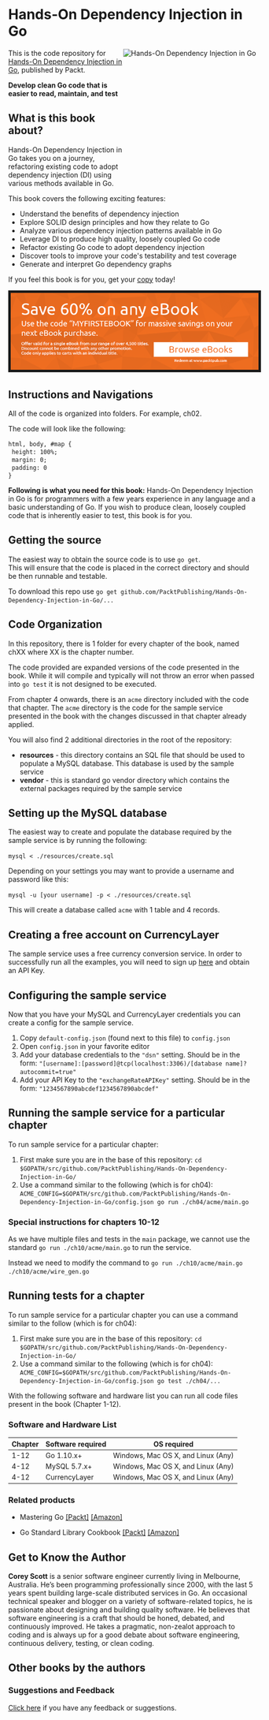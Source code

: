 # Hands-On Dependency Injection in Go

<a href="https://www.packtpub.com/application-development/hands-dependency-injection-go?utm_source=github&utm_medium=repository&utm_campaign=9781789132762 "><img src="https://d255esdrn735hr.cloudfront.net/sites/default/files/imagecache/ppv4_main_book_cover/B10763_MockupCover_new.png" alt="Hands-On Dependency Injection in Go" height="256px" align="right"></a>

This is the code repository for [Hands-On Dependency Injection in Go](https://www.packtpub.com/application-development/hands-dependency-injection-go?utm_source=github&utm_medium=repository&utm_campaign=9781789132762 ), published by Packt.

**Develop clean Go code that is easier to read, maintain, and test**

## What is this book about?
Hands-On Dependency Injection in Go takes you on a journey, refactoring existing code to adopt dependency injection (DI) using various methods available in Go.

This book covers the following exciting features:
* Understand the benefits of dependency injection 
* Explore SOLID design principles and how they relate to Go 
* Analyze various dependency injection patterns available in Go 
* Leverage DI to produce high quality, loosely coupled Go code 
* Refactor existing Go code to adopt dependency injection 
* Discover tools to improve your code's testability and test coverage 
* Generate and interpret Go dependency graphs 

If you feel this book is for you, get your [copy](https://www.amazon.com/dp/1789132762) today!

<a href="https://www.packtpub.com/?utm_source=github&utm_medium=banner&utm_campaign=GitHubBanner"><img src="https://raw.githubusercontent.com/PacktPublishing/GitHub/master/GitHub.png" 
alt="https://www.packtpub.com/" border="5" /></a>

## Instructions and Navigations
All of the code is organized into folders. For example, ch02.

The code will look like the following:
```
html, body, #map {
 height: 100%; 
 margin: 0;
 padding: 0
}
```

**Following is what you need for this book:**
Hands-On Dependency Injection in Go is for programmers with a few years experience in any language and a basic understanding of Go. If you wish to produce clean, loosely coupled code that is inherently easier to test, this book is for you.

## Getting the source

The easiest way to obtain the source code is to use `go get`.  
This will ensure that the code is placed in the correct directory and should be then runnable and testable.

To download this repo use `go get github.com/PacktPublishing/Hands-On-Dependency-Injection-in-Go/...`

## Code Organization

In this repository, there is 1 folder for every chapter of the book, named chXX where XX is the chapter number.

The code provided are expanded versions of the code presented in the book.  While it will compile and typically
will not throw an error when passed into `go test` it is not designed to be executed.

From chapter 4 onwards, there is an `acme` directory included with the code that chapter.
The `acme` directory is the code for the sample service presented in the book with the changes discussed in that chapter
already applied.

You will also find 2 additional directories in the root of the repository:
 
 * **resources** - this directory contains an SQL file that should be used to populate a MySQL database.  This database
 is used by the sample service 
 * **vendor** - this is standard go vendor directory which contains the external packages required by the sample service

## Setting up the MySQL database

The easiest way to create and populate the database required by the sample service is by running the following:

`mysql < ./resources/create.sql`

Depending on your settings you may want to provide a username and password like this:

`mysql -u [your username] -p < ./resources/create.sql`

This will create a database called `acme` with 1 table and 4 records.

## Creating a free account on CurrencyLayer

The sample service uses a free currency conversion service.  In order to successfully run all the examples, you will need
to sign up [here](https://currencylayer.com/) and obtain an API Key.

## Configuring the sample service

Now that you have your MySQL and CurrencyLayer credentials you can create a config for the sample service.

1. Copy `default-config.json` (found next to this file) to `config.json`
1. Open `config.json` in your favorite editor
1. Add your database credentials to the `"dsn"` setting.  Should be in the form: 
`"[username]:[password]@tcp(localhost:3306)/[database name]?autocommit=true"`
1. Add your API Key to the `"exchangeRateAPIKey"` setting.  Should be in the form: `"1234567890abcdef1234567890abcdef"`

## Running the sample service for a particular chapter

To run sample service for a particular chapter:
 
1. First make sure you are in the base of this repository:
`cd $GOPATH/src/github.com/PacktPublishing/Hands-On-Dependency-Injection-in-Go/` 
1. Use a command similar to the following (which is for ch04):
`ACME_CONFIG=$GOPATH/src/github.com/PacktPublishing/Hands-On-Dependency-Injection-in-Go/config.json go run ./ch04/acme/main.go` 

### Special instructions for chapters 10-12

As we have multiple files and tests in the `main` package, we cannot use the standard `go run ./ch10/acme/main.go` to run the service.

Instead we need to modify the command to `go run ./ch10/acme/main.go ./ch10/acme/wire_gen.go`

## Running tests for a chapter

To run sample service for a particular chapter you can use a command similar to the follow (which is for ch04):

1. First make sure you are in the base of this repository:
`cd $GOPATH/src/github.com/PacktPublishing/Hands-On-Dependency-Injection-in-Go/` 
1. Use a command similar to the following (which is for ch04):
`ACME_CONFIG=$GOPATH/src/github.com/PacktPublishing/Hands-On-Dependency-Injection-in-Go/config.json go test ./ch04/...` 

With the following software and hardware list you can run all code files present in the book (Chapter 1-12).
### Software and Hardware List
| Chapter  | Software required                    | OS required                        |
| -------- | ------------------------------------ | -----------------------------------|
| 1-12     | Go 1.10.x+                           | Windows, Mac OS X, and Linux (Any) |
| 4-12     | MySQL 5.7.x+                         | Windows, Mac OS X, and Linux (Any) |
| 4-12     | CurrencyLayer                        | Windows, Mac OS X, and Linux (Any) |

### Related products
* Mastering Go [[Packt]](https://www.packtpub.com/networking-and-servers/mastering-go?utm_source=github&utm_medium=repository&utm_campaign=9781788626545 ) [[Amazon]](https://www.amazon.com/dp/1788626540)

* Go Standard Library Cookbook [[Packt]](https://www.packtpub.com/application-development/go-standard-library-cookbook?utm_source=github&utm_medium=repository&utm_campaign=9781788475273 ) [[Amazon]](https://www.amazon.com/dp/1788475275)


## Get to Know the Author
**Corey Scott**
is a senior software engineer currently living in Melbourne, Australia. He’s been programming professionally since 2000, with the last 5 years spent building large-scale distributed services in Go.
An occasional technical speaker and blogger on a variety of software-related topics, he is passionate about designing and building quality software. He believes that software engineering is a craft that should be honed, debated, and continuously improved. He takes a pragmatic, non-zealot approach to coding and is always up for a good debate about software engineering, continuous delivery, testing, or clean coding.


## Other books by the authors


### Suggestions and Feedback
[Click here](https://docs.google.com/forms/d/e/1FAIpQLSdy7dATC6QmEL81FIUuymZ0Wy9vH1jHkvpY57OiMeKGqib_Ow/viewform) if you have any feedback or suggestions.



